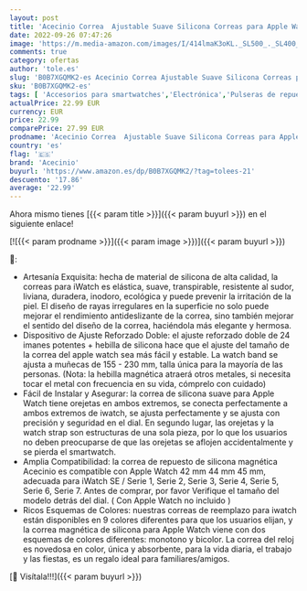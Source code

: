 ```yaml
---
layout: post
title: 'Acecinio Correa  Ajustable Suave Silicona Correas para Apple Watch 44mm 42mm 45mm  Correa Deportiva con Fuerte Cierre Magnético para iWatch SE Serie 7 6 5 4 3 2 1  Mujer  Hombre  M-Verde'
date: 2022-09-26 07:47:26
image: 'https://m.media-amazon.com/images/I/414lmaK3oKL._SL500_._SL400_.jpg'
comments: true
category: ofertas
author: 'tole.es'
slug: 'B0B7XGQMK2-es Acecinio Correa Ajustable Suave Silicona Correas para...'
sku: 'B0B7XGQMK2-es'
tags: [ 'Accesorios para smartwatches','Electrónica','Pulseras de repuesto para smartwatches','Tecnología para vestir','acecinio','apple','🇪🇸', ]
actualPrice: 22.99 EUR
currency: EUR
price: 22.99
comparePrice: 27.99 EUR
prodname: 'Acecinio Correa  Ajustable Suave Silicona Correas para Apple Watch 44mm 42mm 45mm  Correa Deportiva con Fuerte Cierre Magnético para iWatch SE Serie 7 6 5 4 3 2 1  Mujer  Hombre  M-Verde'
country: 'es'
flag: '🇪🇸'
brand: 'Acecinio'
buyurl: 'https://www.amazon.es/dp/B0B7XGQMK2/?tag=tolees-21'
descuento: '17.86'
average: '22.99'
---
```


Ahora mismo tienes [{{< param title >}}]({{< param buyurl >}}) en el siguiente enlace!

[![{{< param prodname >}}]({{< param image >}})]({{< param buyurl >}})

🔎:

- Artesanía Exquisita: hecha de material de silicona de alta calidad, la correas para iWatch es elástica, suave, transpirable, resistente al sudor, liviana, duradera, inodoro, ecológica y puede prevenir la irritación de la piel. El diseño de rayas irregulares en la superficie no solo puede mejorar el rendimiento antideslizante de la correa, sino también mejorar el sentido del diseño de la correa, haciéndola más elegante y hermosa.
- Dispositivo de Ajuste Reforzado Doble: el ajuste reforzado doble de 24 imanes potentes + hebilla de silicona hace que el ajuste del tamaño de la correa del apple watch sea más fácil y estable. La watch band se ajusta a muñecas de 155 - 230 mm, talla única para la mayoría de las personas. (Nota: la hebilla magnética atraerá otros metales, si necesita tocar el metal con frecuencia en su vida, cómprelo con cuidado)
- Fácil de Instalar y Asegurar: la correa de silicona suave para Apple Watch tiene orejetas en ambos extremos, se conecta perfectamente a ambos extremos de iwatch, se ajusta perfectamente y se ajusta con precisión y seguridad en el dial. En segundo lugar, las orejetas y la watch strap son estructuras de una sola pieza, por lo que los usuarios no deben preocuparse de que las orejetas se aflojen accidentalmente y se pierda el smartwatch.
- Amplia Compatibilidad: la correa de repuesto de silicona magnética Acecinio es compatible con Apple Watch 42 mm 44 mm 45 mm, adecuada para iWatch SE / Serie 1, Serie 2, Serie 3, Serie 4, Serie 5, Serie 6, Serie 7. Antes de comprar, por favor Verifique el tamaño del modelo detrás del dial. ( Con Apple Watch no incluido )
- Ricos Esquemas de Colores: nuestras correas de reemplazo para iwatch están disponibles en 9 colores diferentes para que los usuarios elijan, y la correa magnética de silicona para Apple Watch viene con dos esquemas de colores diferentes: monotono y bicolor. La correa del reloj es novedosa en color, única y absorbente, para la vida diaria, el trabajo y las fiestas, es un regalo ideal para familiares/amigos.

[🛒 Visítala!!!]({{< param buyurl >}})
